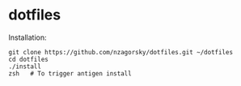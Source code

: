 dotfiles
========

Installation:

```
git clone https://github.com/nzagorsky/dotfiles.git ~/dotfiles
cd dotfiles
./install
zsh   # To trigger antigen install
```
